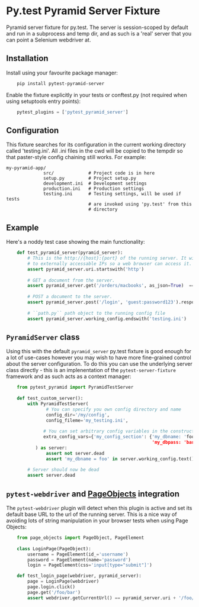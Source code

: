 # Py.test Pyramid Server Fixture

Pyramid server fixture for py.test. The server is session-scoped by default 
and run in a subprocess and temp dir, and as such is a 'real' server that you 
can point a Selenium webdriver at. 
                      
## Installation

Install using your favourite package manager:

```bash
    pip install pytest-pyramid-server
```

Enable the fixture explicitly in your tests or conftest.py (not required when using setuptools entry points):

```python
    pytest_plugins = ['pytest_pyramid_server']
```
                      
## Configuration

This fixture searches for its configuration in the current working directory
called 'testing.ini'. All .ini files in the cwd will be copied to the tempdir
so that paster-style config chaining still works. For example:

    my-pyramid-app/
                  src/             # Project code is in here
                  setup.py         # Project setup.py
                  development.ini  # Development settings
                  production.ini   # Production settings
                  testing.ini      # Testing settings, will be used if tests 
                                   # are invoked using 'py.test' from this 
                                   # directory

## Example 

Here's a noddy test case showing the main functionality:

```python
    def test_pyramid_server(pyramid_server):
        # This is the http://{host}:{port} of the running server. It will attempt to resolve
        # to externally accessable IPs so a web browser can access it.
        assert pyramid_server.uri.startswith('http')
        
        # GET a document from the server.
        assert pyramid_server.get('/orders/macbooks', as_json=True)  == {'id-1234': 'MPB-15inch'}
        
        # POST a document to the server.
        assert pyramid_server.post('/login', 'guest:password123').response_code == 200
        
        # ``path.py`` path object to the running config file
        assert pyramid_server.working_config.endswith('testing.ini')
```        
        
## `PyramidServer` class

Using this with the default `pyramid_server` py.test fixture is good enough for a lot of 
use-cases however you may wish to have more fine-grained control about the server configuration.
To do this you can use the underlying server class directly - this is an implenentation of the
`pytest-server-fixture` framework and as such acts as a context manager:

```python
    from pytest_pyramid import PyramidTestServer
    
    def test_custom_server():
        with PyramidTestServer(
               # You can specify you own config directory and name
               config_dir='/my/config',
               config_fileme='my_testing.ini',
                               
              # You can set arbitrary config variables in the constructor
              extra_config_vars={'my_config_section': {'my_dbname: 'foo',
                                                       'my_dbpass: 'bar'}}
           ) as server:
               assert not server.dead
               assert 'my_dbname = foo' in server.working_config.text()
               
        # Server should now be dead
        assert server.dead   
```
        
## `pytest-webdriver` and [PageObjects](https://page-objects.readthedocs.org/en/latest/) integration

The `pytest-webdriver` plugin will detect when this plugin is active and set its default base
URL to the url of the running server. This is a nice way of avoiding lots of string manipulation
in your browser tests when using Page Objects:

```python
    from page_objects import PageObject, PageElement
    
    class LoginPage(PageObject):
        username = PageElement(id_='username')
        password = PageElement(name='password')
        login = PageElement(css='input[type="submit"]')

    def test_login_page(webdriver, pyramid_server):
        page = LoginPage(webdriver)
        page.login.click()
        page.get('/foo/bar')
        assert webdriver.getCurrentUrl() == pyramid_server.uri + '/foo/bar'
```        
